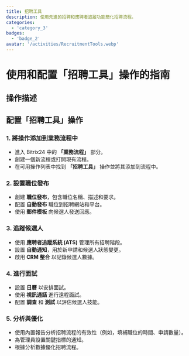 ```yaml
---
title: 招聘工具
description: 使用先進的招聘和應聘者追蹤功能簡化招聘流程。
categories: 
  - 'category_3'
badges: 
  - 'badge_2'
avatar: '/activities/RecruitmentTools.webp'
---
```

# 使用和配置「招聘工具」操作的指南

## 操作描述

## **配置「招聘工具」操作**

### 1. 將操作添加到業務流程中
- 進入 Bitrix24 中的 **「業務流程」** 部分。
- 創建一個新流程或打開現有流程。
- 在可用操作列表中找到 **「招聘工具」** 操作並將其添加到流程中。

### 2. 設置職位發布
- 創建 **職位發布**，包含職位名稱、描述和要求。
- 配置 **自動發布** 職位到招聘網站和平台。
- 使用 **郵件模板** 向候選人發送回應。

### 3. 追蹤候選人
- 使用 **應聘者追蹤系統 (ATS)** 管理所有招聘階段。
- 設置 **自動通知**，用於新申請和候選人狀態變更。
- 啟用 **CRM 整合** 以記錄候選人數據。

### 4. 進行面試
- 設置 **日曆** 以安排面試。
- 使用 **視訊通話** 進行遠程面試。
- 配置 **調查** 和 **測試** 以評估候選人技能。

### 5. 分析與優化
- 使用內置報告分析招聘流程的有效性（例如，填補職位的時間、申請數量）。
- 為管理員設置關鍵指標的通知。
- 根據分析數據優化招聘流程。